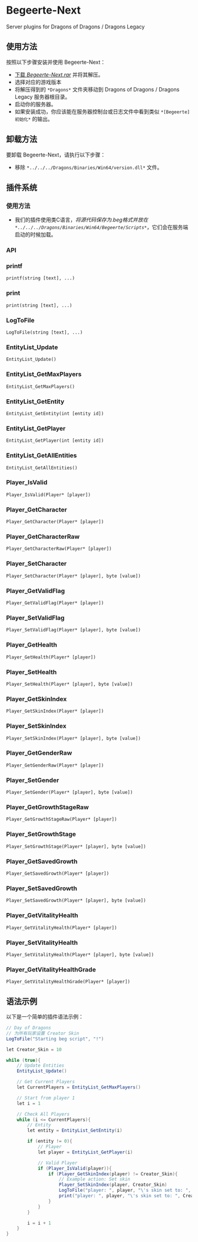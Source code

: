 # Begeerte-Next

Server plugins for Dragons of Dragons / Dragons Legacy

## 使用方法

按照以下步骤安装并使用 Begeerte-Next：

* [下载 *Begeerte-Next.rar*](https://github.com/zetsr/Begeerte-Next/archive/refs/heads/main.zip) 并将其解压。
* 选择对应的游戏版本
* 将解压得到的 `*Dragons*` 文件夹移动到 Dragons of Dragons / Dragons Legacy 服务器根目录。
* 启动你的服务器。
* 如果安装成功，你应该能在服务器控制台或日志文件中看到类似 `*[Begeerte] 初始化*` 的输出。

## 卸载方法

要卸载 Begeerte-Next，请执行以下步骤：

* 移除 `*../../../Dragons/Binaries/Win64/version.dll*` 文件。

## 插件系统

### 使用方法

* 我们的插件使用类C语言，*将源代码保存为.beg格式并放在 `*../../../Dragons/Binaries/Win64/Begeerte/Scripts*`*，它们会在服务端启动的时候加载。

### API

### printf
```
printf(string [text], ...)
```

### print
```
print(string [text], ...)
```

### LogToFile
```
LogToFile(string [text], ...)
```

### EntityList_Update
```
EntityList_Update()
```

### EntityList_GetMaxPlayers
```
EntityList_GetMaxPlayers()
```

### EntityList_GetEntity
```
EntityList_GetEntity(int [entity id])
```

### EntityList_GetPlayer
```
EntityList_GetPlayer(int [entity id])
```

### EntityList_GetAllEntities
```
EntityList_GetAllEntities()
```

### Player_IsValid
```
Player_IsValid(Player* [player])
```

### Player_GetCharacter
```
Player_GetCharacter(Player* [player])
```

### Player_GetCharacterRaw
```
Player_GetCharacterRaw(Player* [player])
```

### Player_SetCharacter
```
Player_SetCharacter(Player* [player], byte [value])
```

### Player_GetValidFlag
```
Player_GetValidFlag(Player* [player])
```

### Player_SetValidFlag
```
Player_SetValidFlag(Player* [player], byte [value])
```

### Player_GetHealth
```
Player_GetHealth(Player* [player])
```

### Player_SetHealth
```
Player_SetHealth(Player* [player], byte [value])
```

### Player_GetSkinIndex
```
Player_GetSkinIndex(Player* [player])
```

### Player_SetSkinIndex
```
Player_SetSkinIndex(Player* [player], byte [value])
```

### Player_GetGenderRaw
```
Player_GetGenderRaw(Player* [player])
```

### Player_SetGender
```
Player_SetGender(Player* [player], byte [value])
```

### Player_GetGrowthStageRaw
```
Player_GetGrowthStageRaw(Player* [player])
```

### Player_SetGrowthStage
```
Player_SetGrowthStage(Player* [player], byte [value])
```

### Player_GetSavedGrowth
```
Player_GetSavedGrowth(Player* [player])
```

### Player_SetSavedGrowth
```
Player_SetSavedGrowth(Player* [player], byte [value])
```

### Player_GetVitalityHealth
```
Player_GetVitalityHealth(Player* [player])
```

### Player_SetVitalityHealth
```
Player_SetVitalityHealth(Player* [player], byte [value])
```

### Player_GetVitalityHealthGrade
```
Player_GetVitalityHealthGrade(Player* [player])
```

## 语法示例

以下是一个简单的插件语法示例：

```c#
// Day of Dragons
// 为所有玩家设置 Creator Skin
LogToFile("Starting beg script", "!")

let Creator_Skin = 10

while (true){
    // Update Entities
    EntityList_Update()

    // Get Current Players
    let CurrentPlayers = EntityList_GetMaxPlayers()

    // Start from player 1
    let i = 1

    // Check All Players
    while (i <= CurrentPlayers){
        // Entity
        let entity = EntityList_GetEntity(i)

        if (entity != 0){
            // Player
            let player = EntityList_GetPlayer(i)

            // Valid Player
            if (Player_IsValid(player)){
                if (Player_GetSkinIndex(player) != Creator_Skin){
                    // Example action: Set skin
                    Player_SetSkinIndex(player, Creator_Skin)
                    LogToFile("player: ", player, "\'s skin set to: ", Creator_Skin)
                    print("player: ", player, "\'s skin set to: ", Creator_Skin)
                }
            }
        }

        i = i + 1
    }
}
```
